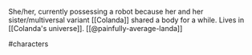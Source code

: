 She/her, currently possessing a robot because her and her sister/multiversal variant [[Colanda]] shared a body for a while. Lives in [[Colanda's universe]]. [[@painfully-average-landa]]

#characters 
